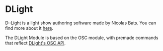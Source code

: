 # DLight

D::Light is a light show authoring software made by Nicolas Bats. You can find more about it [here](https://getdlight.com/en/).

The DLight Module is based on the OSC module, with premade commands that reflect [DLight's OSC API](https://getdlight.com/wiki/index.php/OSC).




